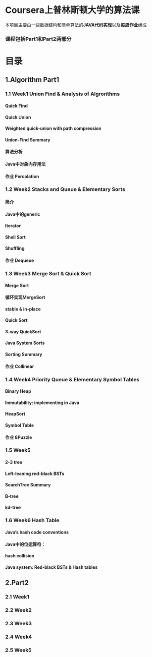 # Coursera上普林斯顿大学的算法课

本项目主要由一些数据结构和简单算法的**JAVA代码实现**以及**每周作业**组成

### 课程包括Part1和Part2两部分

# 目录
## 1.Algorithm Part1
### 1.1 Week1 Union Find & Analysis of Algrorithms
#### Quick Find 
#### Quick Union
#### Weighted quick-union with path compression 
#### Union-Find Summary
#### 算法分析
#### Java中对象内存用法
#### 作业 Percolation

### 1.2 Week2 Stacks and Queue & Elementary Sorts
#### 简介
#### Java中的generic
#### Iterator
#### Shell Sort
#### Shuffling
#### 作业 Dequeue

### 1.3 Week3 Merge Sort & Quick Sort
#### Merge Sort
#### 循环实现MergeSort
#### stable & in-place
#### Quick Sort
#### 3-way QuickSort
#### Java System Sorts
#### Sorting Summary
#### 作业 Collinear

### 1.4 Week4 Priority Queue & Elementary Symbol Tables
#### Binary Heap
#### Immutability: implementing in Java
#### HeapSort
#### Symbol Table
#### 作业 8Puzzle

### 1.5 Week5
#### 2-3 tree
#### Left-leaning red-black BSTs 
#### SearchTree Summary
#### B-tree
#### kd-tree

### 1.6 Week6 Hash Table
#### Java’s hash code conventions
#### Java中的位运算符：  
#### hash collision
#### Java system: Red-black BSTs & Hash tables

## 2.Part2
### 2.1 Week1
### 2.2 Week2
### 2.3 Week3
### 2.4 Week4
### 2.5 Week5
